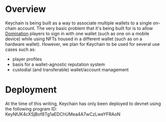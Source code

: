 # Overview

Keychain is being built as a way to associate multiple wallets to a single on-chain account. The very basic
problem that it's being built for is to allow [Domination](https://domination.gg) players to sign in with one wallet
(such as one on a mobile device) while using NFTs housed in a different wallet (such as on a hardware wallet). However, 
we plan for Keychain to be used for several use cases such as:

- player profiles
- basis for a wallet-agnostic reputation system
- custodial (and transferable) wallet/account management

# Deployment

At the time of this writing, Keychain has only been deployed to devnet using the following program ID: KeyNfJK4cXSjBof8Tg1aEDChUMea4A7wCzLweYFRAoN


